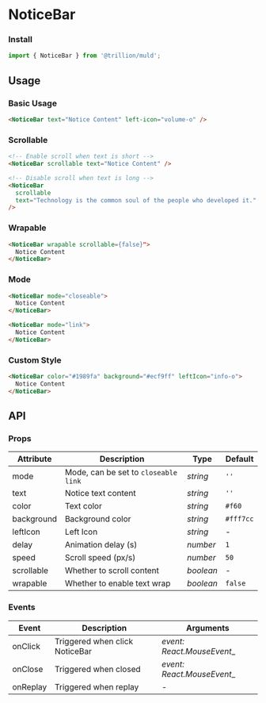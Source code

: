 # NoticeBar

### Install

```js
import { NoticeBar } from '@trillion/muld';
```

## Usage

### Basic Usage

```html
<NoticeBar text="Notice Content" left-icon="volume-o" />
```

### Scrollable

```html
<!-- Enable scroll when text is short -->
<NoticeBar scrollable text="Notice Content" />

<!-- Disable scroll when text is long -->
<NoticeBar
  scrollable
  text="Technology is the common soul of the people who developed it."
/>
```

### Wrapable

```html
<NoticeBar wrapable scrollable={false}">
  Notice Content
</NoticeBar>
```

### Mode

```html
<NoticeBar mode="closeable">
  Notice Content
</NoticeBar>

<NoticeBar mode="link">
  Notice Content
</NoticeBar>
```

### Custom Style

```html
<NoticeBar color="#1989fa" background="#ecf9ff" leftIcon="info-o">
  Notice Content
</NoticeBar>
```

## API

### Props

| Attribute | Description | Type | Default |
| --- | --- | --- | --- |
| mode | Mode, can be set to `closeable` `link` | _string_ | `''` |
| text | Notice text content | _string_ | `''` | - |
| color | Text color | _string_ | `#f60` |
| background | Background color | _string_ | `#fff7cc` |
| leftIcon | Left Icon | _string_ | - |
| delay | Animation delay (s) | _number_ | `1` |
| speed | Scroll speed (px/s) | _number_ | `50` |
| scrollable | Whether to scroll content | _boolean_ | - |
| wrapable | Whether to enable text wrap | _boolean_ | `false` | - |

### Events

| Event           | Description                    | Arguments      |
| --------------- | ------------------------------ | -------------- |
| onClick           | Triggered when click NoticeBar | _event: React.MouseEvent__ |
| onClose           | Triggered when closed          | _event: React.MouseEvent__ |
| onReplay     | Triggered when replay          | -              |
